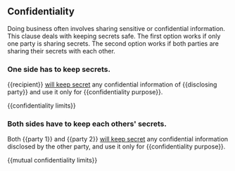 ## Confidentiality

Doing business often involves sharing sensitive or confidential information. This clause deals with keeping secrets safe. The first option works if only one party is sharing secrets. The second option works if both parties are sharing their secrets with each other.

### One side has to keep secrets.

{{recipient}} [will keep secret](https://github.com/lawpatch/au-confidentiality/blob/d1d4e0b6541615413901091a7d3a4dc41749e17c/confidentiality_terms.md) any confidential information of {{disclosing party}} and use it only for {{confidentiality purpose}}.

{{confidentiality limits}}

### Both sides have to keep each others' secrets.

Both {{party 1}} and {{party 2}} [will keep secret](https://github.com/lawpatch/au-confidentiality/blob/d1d4e0b6541615413901091a7d3a4dc41749e17c/confidentiality_terms.md) any confidential information disclosed by the other party, and use it only for {{confidentiality purpose}}.

{{mutual confidentiality limits}}
